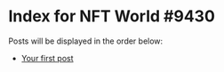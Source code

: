# Index for NFT World #9430
Posts will be displayed in the order below:

- [Your first post](./001-first.md)

